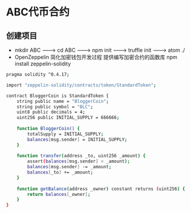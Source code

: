 # ABC代币合约

## 创建项目
* mkdir ABC ---> cd ABC ---> npm init ---> truffle init ---> atom ./
* OpenZeppelin 简化加密钱包开发过程 提供编写加密合约的函数库 npm install zeppelin-solidity

```bash
pragma solidity ^0.4.17;

import "zeppelin-solidity/contracts/token/StandardToken";

contract BloggerCoin is StandardToken {
    string public name = "BloggerCoin";
    string public symbol = "BLC";
    uint8 public decimals = 4;
    uint256 public INITIAL_SUPPLY = 666666;
    
    function BloggerCoin() {
        totalSupply = INITIAL_SUPPLY;
        balances[msg.sender] = INITIAL_SUPPLY;
    }
    
    function transfer(address _to, uint256 _amount) {
        assert(balances[msg.sender] < _amount);
        balances[msg.sender] -= _amount;
        balances[_to] += _amount;
    }
    
    function getBalance(address _owner) constant returns (uint256) {
        return balances[_owner];
    }
}
```
